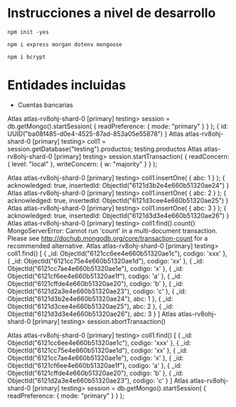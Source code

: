 # Instrucciones a nivel de desarrollo
`npm init -yes`

`npm i express morgan dotenv mongoose`

`npm i bcrypt`

# Entidades incluidas
- Cuentas bancarias

Atlas atlas-rv8ohj-shard-0 [primary] testing> session = db.getMongo().startSession( { readPreference: { mode: "primary" } } );
{ id: UUID("ba08f485-d0e4-4525-87ad-853a05e55878") }
Atlas atlas-rv8ohj-shard-0 [primary] testing> coll1 = session.getDatabase("testing").productos;
testing.productos
Atlas atlas-rv8ohj-shard-0 [primary] testing> session.startTransaction( { readConcern: { level: "local" }, writeConcern: { w: "majority" } } );

Atlas atlas-rv8ohj-shard-0 [primary] testing> coll1.insertOne( { abc: 1 } );
{
  acknowledged: true,
  insertedId: ObjectId("6121d3b2e4e660b51320ae24")
}
Atlas atlas-rv8ohj-shard-0 [primary] testing> coll1.insertOne( { abc: 2 } );
{
  acknowledged: true,
  insertedId: ObjectId("6121d3cee4e660b51320ae25")
}
Atlas atlas-rv8ohj-shard-0 [primary] testing> coll1.insertOne( { abc: 3 } );
{
  acknowledged: true,
  insertedId: ObjectId("6121d3d3e4e660b51320ae26")
}
Atlas atlas-rv8ohj-shard-0 [primary] testing> coll1.find().count()
MongoServerError: Cannot run 'count' in a multi-document transaction. Please see http://dochub.mongodb.org/core/transaction-count for a recommended alternative.
Atlas atlas-rv8ohj-shard-0 [primary] testing> coll1.find()
[
  { _id: ObjectId("6121cc6ee4e660b51320ae1c"), codigo: 'xxx' },
  { _id: ObjectId("6121cc75e4e660b51320ae1d"), codigo: 'xx' },
  { _id: ObjectId("6121cc7ae4e660b51320ae1e"), codigo: 'x' },
  { _id: ObjectId("6121cf6ee4e660b51320ae1f"), codigo: 'a' },
  { _id: ObjectId("6121cffde4e660b51320ae20"), codigo: 'b' },
  { _id: ObjectId("6121d2a3e4e660b51320ae23"), codigo: 'c' },
  { _id: ObjectId("6121d3b2e4e660b51320ae24"), abc: 1 },
  { _id: ObjectId("6121d3cee4e660b51320ae25"), abc: 2 },
  { _id: ObjectId("6121d3d3e4e660b51320ae26"), abc: 3 }
]
Atlas atlas-rv8ohj-shard-0 [primary] testing> session.abortTransaction()

Atlas atlas-rv8ohj-shard-0 [primary] testing> coll1.find()
[
  { _id: ObjectId("6121cc6ee4e660b51320ae1c"), codigo: 'xxx' },
  { _id: ObjectId("6121cc75e4e660b51320ae1d"), codigo: 'xx' },
  { _id: ObjectId("6121cc7ae4e660b51320ae1e"), codigo: 'x' },
  { _id: ObjectId("6121cf6ee4e660b51320ae1f"), codigo: 'a' },
  { _id: ObjectId("6121cffde4e660b51320ae20"), codigo: 'b' },
  { _id: ObjectId("6121d2a3e4e660b51320ae23"), codigo: 'c' }
]
Atlas atlas-rv8ohj-shard-0 [primary] testing> session = db.getMongo().startSession( { readPreference: { mode: "primary" } } );

